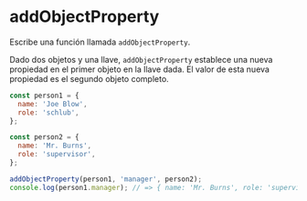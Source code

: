 # addObjectProperty

Escribe una función llamada `addObjectProperty`.

Dado dos objetos y una llave, `addObjectProperty` establece una nueva propiedad
en el primer objeto en la llave dada. El valor de esta nueva propiedad es el
segundo objeto completo.

```js
const person1 = {
  name: 'Joe Blow',
  role: 'schlub',
};

const person2 = {
  name: 'Mr. Burns',
  role: 'supervisor',
};

addObjectProperty(person1, 'manager', person2);
console.log(person1.manager); // => { name: 'Mr. Burns', role: 'supervisor' }
```

